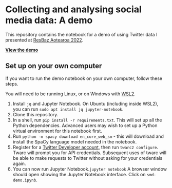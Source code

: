 # Collecting and analysing social media data: A demo
This repository contains the notebook for a demo of using Twitter data I presented at [ResBaz Aotearoa 2022](https://resbaz.auckland.ac.nz).

[**View the demo**](smd-demo.html)

## Set up on your own computer
If you want to run the demo notebook on your own computer, follow these steps.

You will need to be running Linux, or on Windows with [WSL2](https://learn.microsoft.com/en-us/windows/wsl/install).

1. Install `jq` and Jupyter Notebook. On Ubuntu (including inside WSL2), you can run `sudo apt install jq jupyter-notebook`. 
2. Clone this repository.
3. In a shell, run `pip install -r requirements.txt`. This will set up all the Python dependencies. Advanced users may wish to set up a Python virtual environment for this notebook first.
4. Run `python -m spacy download en_core_web_sm` - this will download and install the SpaCy language model needed in the notebook.
5. Register for a [Twitter Developer account](https://developer.twitter.com/), then run `twarc2 configure`. Twarc will prompt you for API credentials. Subsequent uses of twarc will be able to make requests to Twitter without asking for your credentials again.
6. You can now run Jupyter Notebook.`jupyter notebook`
A browser window should open showing the Jupyter Notebook interface. Click on `smd-demo.ipynb`.